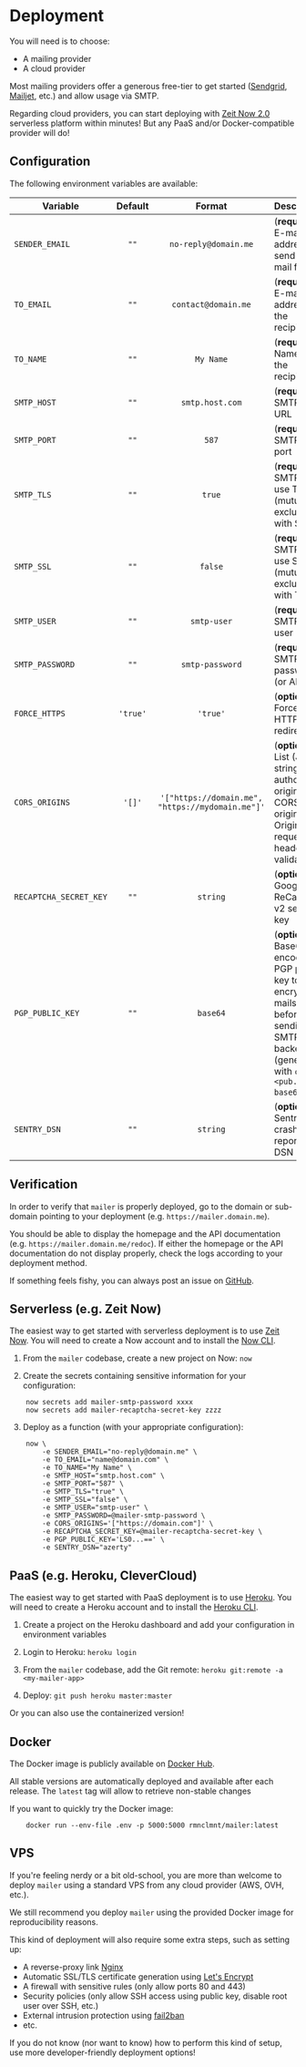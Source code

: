 # Deployment

You will need is to choose:

- A mailing provider
- A cloud provider

Most mailing providers offer a generous free-tier to get started
([Sendgrid](https://sendgrid.com), [Mailjet](https://mailjet.com), etc.)
and allow usage via SMTP.

Regarding cloud providers, you can start deploying with [Zeit Now 2.0](https://zeit.co) serverless platform within minutes!
But any PaaS and/or Docker-compatible provider will do!

## Configuration

The following environment variables are available:

| Variable               | Default  |                      Format                      | Description                                                                                                                                   |
| ---------------------- | :------: | :----------------------------------------------: | --------------------------------------------------------------------------------------------------------------------------------------------- |
| `SENDER_EMAIL`         |   `""`   |               `no-reply@domain.me`               | (**required**) E-mail address to send e-mail from                                                                                             |
| `TO_EMAIL`             |   `""`   |               `contact@domain.me`                | (**required**) E-mail address of the recipient                                                                                                |
| `TO_NAME`              |   `""`   |                    `My Name`                     | (**required**) Name of the recipient                                                                                                          |
| `SMTP_HOST`            |   `""`   |                 `smtp.host.com`                  | (**required**) SMTP host URL                                                                                                                  |
| `SMTP_PORT`            |   `""`   |                      `587`                       | (**required**) SMTP host port                                                                                                                 |
| `SMTP_TLS`             |   `""`   |                      `true`                      | (**required**) SMTP host use TLS (mutually exclusive with SSL)                                                                                |
| `SMTP_SSL`             |   `""`   |                     `false`                      | (**required**) SMTP host use SSL (mutually exclusive with TLS)                                                                                |
| `SMTP_USER`            |   `""`   |                   `smtp-user`                    | (**required**) SMTP host user                                                                                                                 |
| `SMTP_PASSWORD`        |   `""`   |                 `smtp-password`                  | (**required**) SMTP host password (or API key)                                                                                                |
| `FORCE_HTTPS`          | `'true'` |                     `'true'`                     | (**optional**) Force HTTPS redirect                                                                                                           |
| `CORS_ORIGINS`         |  `'[]'`  | `'["https://domain.me", "https://mydomain.me"]'` | (**optional**) List (JSON string) of authorized origins for CORS origins and Origin request header validation                                 |
| `RECAPTCHA_SECRET_KEY` |   `""`   |                     `string`                     | (**optional**) Google ReCaptcha v2 secret key                                                                                                 |
| `PGP_PUBLIC_KEY`       |   `""`   |                     `base64`                     | (**optional**) Base64-encoded PGP public key to encrypt e-mails with before sending to SMTP backend (generate with `cat <pub.asc> \| base64`) |
| `SENTRY_DSN`           |   `""`   |                     `string`                     | (**optional**) Sentry crash reporting DSN                                                                                                     |

## Verification

In order to verify that `mailer` is properly deployed, go to the domain or
sub-domain pointing to your deployment (e.g. `https://mailer.domain.me`).

You should be able to display the homepage and the API documentation
(e.g. `https://mailer.domain.me/redoc`).
If either the homepage or the API documentation do not display properly,
check the logs according to your deployment method.

If something feels fishy, you can always post an issue on
[GitHub](https://github.com/rclement/mailer/issues).

## Serverless (e.g. Zeit Now)

The easiest way to get started with serverless deployment is to use [Zeit Now](https://zeit.co).
You will need to create a Now account and to install the [Now CLI](https://zeit.co/download).

1. From the `mailer` codebase, create a new project on Now: `now`

2. Create the secrets containing sensitive information for your configuration:

```
    now secrets add mailer-smtp-password xxxx
    now secrets add mailer-recaptcha-secret-key zzzz
```

3. Deploy as a function (with your appropriate configuration):

```
    now \
        -e SENDER_EMAIL="no-reply@domain.me" \
        -e TO_EMAIL="name@domain.com" \
        -e TO_NAME="My Name" \
        -e SMTP_HOST="smtp.host.com" \
        -e SMTP_PORT="587" \
        -e SMTP_TLS="true" \
        -e SMTP_SSL="false" \
        -e SMTP_USER="smtp-user" \
        -e SMTP_PASSWORD=@mailer-smtp-password \
        -e CORS_ORIGINS='["https://domain.com"]' \
        -e RECAPTCHA_SECRET_KEY=@mailer-recaptcha-secret-key \
        -e PGP_PUBLIC_KEY='LS0...==' \
        -e SENTRY_DSN="azerty"
```

## PaaS (e.g. Heroku, CleverCloud)

The easiest way to get started with PaaS deployment is to use [Heroku](https://heroku.com).
You will need to create a Heroku account and to install the
[Heroku CLI](https://devcenter.heroku.com/articles/heroku-cli).

1. Create a project on the Heroku dashboard and add your configuration in environment variables

2. Login to Heroku: `heroku login`

3. From the `mailer` codebase, add the Git remote: `heroku git:remote -a <my-mailer-app>`

4. Deploy: `git push heroku master:master`

Or you can also use the containerized version!

## Docker

The Docker image is publicly available on [Docker Hub](https://hub.docker.com/r/rmnclmnt/mailer).

All stable versions are automatically deployed and available after each release.
The `latest` tag will allow to retrieve non-stable changes

If you want to quickly try the Docker image:

```
    docker run --env-file .env -p 5000:5000 rmnclmnt/mailer:latest
```

## VPS

If you're feeling nerdy or a bit old-school, you are more than welcome to
deploy `mailer` using a standard VPS from any cloud provider (AWS, OVH, etc.).

We still recommend you deploy `mailer` using the provided Docker image for
reproducibility reasons.

This kind of deployment will also require some extra steps, such as setting up:

- A reverse-proxy link [Nginx](https://www.nginx.com)
- Automatic SSL/TLS certificate generation using [Let's Encrypt](https://letsencrypt.org)
- A firewall with sensitive rules (only allow ports 80 and 443)
- Security policies (only allow SSH access using public key, disable root user over SSH, etc.)
- External intrusion protection using [fail2ban](https://www.fail2ban.org)
- etc.

If you do not know (nor want to know) how to perform this kind of setup, use more
developer-friendly deployment options!
